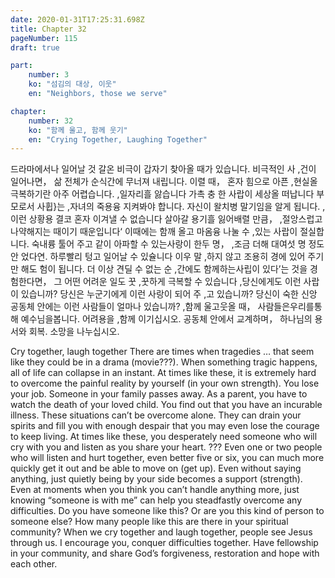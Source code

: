 ```yaml
---
date: 2020-01-31T17:25:31.698Z
title: Chapter 32
pageNumber: 115
draft: true

part:
    number: 3
    ko: "섬김의 대상, 이웃"
    en: "Neighbors, those we serve"

chapter:
    number: 32
    ko: "함께 울고, 함께 웃기"
    en: "Crying Together, Laughing Together"
---
```

드라마에서나 일어날 것 갈온 비극이 갑자기 찾아올 때가 있습니다. 비극적인 사 ,건이 일어나면， 삶 전체가 순식간에 무너져 내립니다. 이렬 때， 혼자 힘으로 아픈 ,현실올 극복하기란 아주 어렵습니다. ,일자리흘 앓습니다 가촉 충 한 사랍이 세상올 떠납니다 부모로서 사휩}는 ,자녀의 죽용융 지켜봐야 합니다. 자신이 왈치병 말기임을 알게 됩니다. ,이런 상황용 결코 혼자 이겨낼 수 없습니다 살아갈 용기흘 잃어배렬 만큼， ,절앙스럽고 나약해지는 때이기 때운입니다‘ 이때에는 함깨 올고 마옴융 나눌 수 ,있는 사랍이 절실합니다. 숙내륭 툴어 주고 같이 아파할 수 있는사랑이 한두 명， ,조금 더해 대여섯 명 정도안 었다연. 하루빨리 텅고 일어날 수 있슐니다 이우 말 ,하지 않고 조용히 경에 있어 주기만 해도 험이 됩니다. 더 이상 견딜 수 없는 순 ,간에도 함께하는사립이 있다’는 것을 경험한다면， 그 어떤 어려운 일도 꿋 ,꿋하게 극복할 수 있습니다 ,당신에게도 이런 사랍이 있습니까? 당신은 누군기에게 이런 사랑이 되어 주 ,고 있습니까? 당신이 숙한 신앙 공동체 안에는 이런 사람들이 얼마나 있습니까? ,함께 울고웃올 때， 사람들은우리를통해 예수님을봅니다. 어려용을 ,함께 이기십시오. 공동체 안에서 교계하며， 하나님의 용서와 회복. 소망을 나누십시오.


Cry together, laugh together
There are times when tragedies … that seem like they could be in a drama (movie???). When something tragic happens, all of life can collapse in an instant. At times like these, it is extremely hard to overcome the painful reality by yourself (in your own strength).
You lose your job. Someone in your family passes away. As a parent, you have to watch the death of your loved child. You find out that you have an incurable illness.
These situations can’t be overcome alone. They can drain your spirits and fill you with enough despair that you may even lose the courage to keep living. At times like these, you desperately need someone who will cry with you and listen as you share your heart. ??? Even one or two people who will listen and hurt together, even better five or six, you can much more quickly get it out and be able to move on (get up). Even without saying anything, just quietly being by your side becomes a support (strength).  Even at moments when you think you can’t handle anything more, just knowing “someone is with me” can help you steadfastly overcome any difficulties.
Do you have someone like this? Or are you this kind of person to someone else? How many people like this are there in your spiritual community? When we cry together and laugh together, people see Jesus through us. I encourage you, conquer difficulties together. Have fellowship in your community, and share God’s forgiveness, restoration and hope with each other.
